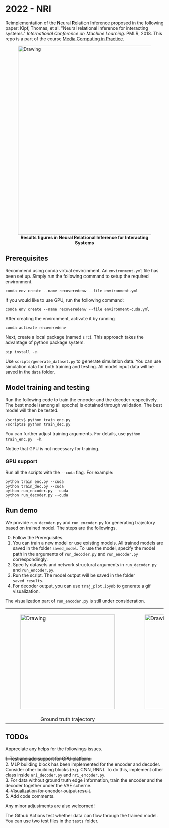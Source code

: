 # 2022 - NRI

Reimplementation of the **N**eural **R**elation **I**nference proposed in the following paper: Kipf, Thomas, et al. "Neural relational inference for interacting systems." *International Conference on Machine Learning*. PMLR, 2018. This repo is a part of the course [Media Computing in Practice](https://media-comp.github.io/2022/). 
<p align="center">
<figure>
<img src="figures/paper_fig.PNG" alt="Drawing" style="width: 600px;"/>
<figcaption align = "center"><b>Results figures in Neural Relational Inference for Interacting Systems</b></figcaption>
</figure>
</p>

## Prerequisites

Recommend using conda virtual environment. An `environment.yml` file has been set up. Simply run the following command to setup the required environment.

```
conda env create --name recoveredenv --file environment.yml
```

If you would like to use GPU, run the following command:

```shell
conda env create --name recoveredenv --file environment-cuda.yml
```

After creating the environment, activate it by running

```shell
conda activate recoveredenv
```

Next, create a local package (named `src`). This approach takes the advantage of python package system. 

```
pip install -e.
```

Use `scripts/generate_dataset.py` to generate simulation data. You can use simulation data for both training and testing. All model input data will be saved in the `data` folder.

## Model training and testing

Run the following code to train the encoder and the decoder respectively. 
The best model (among all epochs) is obtained through validation. The best model will then be tested.

```
/scripts$ python train_enc.py
/scripts$ python train_dec.py
```

You can further adjust training arguments. For details, use `python train_enc.py  -h`.

Notice that GPU is not necessary for training. 

### GPU support

Run all the scripts with the `--cuda` flag. For example:

```shell
python train_enc.py --cuda
python train_dec.py --cuda
python run_encoder.py --cuda
python run_decoder.py --cuda
```

## Run demo

We provide `run_decoder.py` and `run_encoder.py` for generating trajectory based on trained model. The steps are the followings.

0. Follow the Prerequisites.
1. You can train a new model or use existing models. All trained models are saved in the folder `saved_model`. To use the model, specify the model path in the arguments of `run_decoder.py` and `run_encoder.py` correspondingly.
2. Specify datasets and network structural arguments in `run_decoder.py` and `run_encoder.py`. 
3. Run the script. The model output will be saved in the folder `saved_results`.
4. For decoder output, you can use `traj_plot.ipynb` to generate a gif visualization.

The visualization part of `run_encoder.py` is still under consideration. 

<table><tr>
<td> <figure>
<img src="figures/demo_grand_truth.gif" alt="Drawing" style="width: 300px;"/> 
</figure></td>
<td> <figure>
  <img src="figures/step1.gif" alt="Drawing" style="width: 300px;"/>
</figure></td>
</tr>
<tr>
  <td> <center>Ground truth trajectory</center></td>
  <td> <center>Prediction trajectory</center></td>
</tr>  
</table>

## TODOs

Appreciate any helps for the followings issues.

<strike>1. Test and add support for GPU platform.</strike><br />
2. MLP building block has been implemented for the encoder and decoder. Consider other building blocks (e.g. CNN, RNN). To do this, implement other class inside `nri_decoder.py` and `nri_encoder.py`.<br />
3. For data without ground truth edge information, train the encoder and the decoder together under the VAE scheme.<br />
<strike>4. Visualization for encoder output result.</strike><br />
5. Add code comments.

Any minor adjustments are also welcomed! 

The Github Actions test whether data can flow through the trained model.
You can use two test files in the `tests` folder. 
